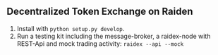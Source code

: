 ## Decentralized Token Exchange on Raiden


1) Install with `python setup.py develop`.
2) Run a testing kit including the message-broker, a raidex-node with REST-Api and mock trading activity:
`raidex --api --mock`
